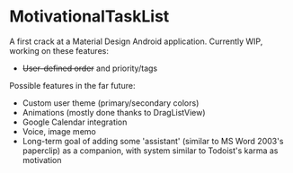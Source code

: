 # MotivationalTaskList
A first crack at a Material Design Android application. Currently WIP, working on these features:

- ~~User-defined order~~ and priority/tags

Possible features in the far future:
- Custom user theme (primary/secondary colors)
- Animations (mostly done thanks to DragListView)
- Google Calendar integration
- Voice, image memo
- Long-term goal of adding some 'assistant' (similar to MS Word 2003's paperclip) as a companion, 
  with system similar to Todoist's karma as motivation
